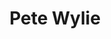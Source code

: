 ---
title: "Pete Wylie"
summary: "Peter James Wylie is an English singer-songwriter and guitarist, best known as the leader of the band variously known as Wah!, Wah! Heat, Shambeko! Say Wah!, JF Wah!, The Mighty Wah! and Wah! The Mongrel."
slug: "pete-wylie"
image: "pete-wylie.jpg"
apple_music_artist_url: "https://music.apple.com/gb/artist/pete-wylie-the-mighty-wah/32873136"
wikipedia_url: "https://en.wikipedia.org/wiki/Pete_Wylie"
---